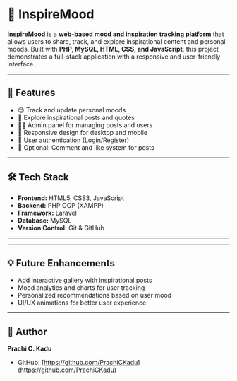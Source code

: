 # 🌟 InspireMood

**InspireMood** is a **web-based mood and inspiration tracking platform** that allows users to share, track, and explore inspirational content and personal moods. Built with **PHP, MySQL, HTML, CSS, and JavaScript**, this project demonstrates a full-stack application with a responsive and user-friendly interface.

---

## 🚀 Features
- 😊 Track and update personal moods
- 🌈 Explore inspirational posts and quotes
- 👩‍💻 Admin panel for managing posts and users
- 📱 Responsive design for desktop and mobile
- 🔐 User authentication (Login/Register)
- 💬 Optional: Comment and like system for posts

---

## 🛠️ Tech Stack
- **Frontend:** HTML5, CSS3, JavaScript
- **Backend:** PHP OOP (XAMPP)
- **Framework:** Laravel
- **Database:** MySQL
- **Version Control:** Git & GitHub

---


---

## 💡 Future Enhancements
- Add interactive gallery with inspirational posts
- Mood analytics and charts for user tracking
- Personalized recommendations based on user mood
- UI/UX animations for better user experience

---

## 📌 Author
**Prachi C. Kadu**  
- GitHub: [https://github.com/PrachiCKadu](https://github.com/PrachiCKadu)  

